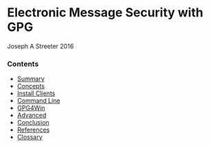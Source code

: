 # Electronic Message Security with GPG

Joseph A Streeter
2016


### Contents
- [Summary](01-Summary.md)
- [Concepts]()
- [Install Clients]()
- [Command Line]()
- [GPG4Win]()
- [Advanced]()
- [Conclusion]()
- [References]()
- [Clossary]()
